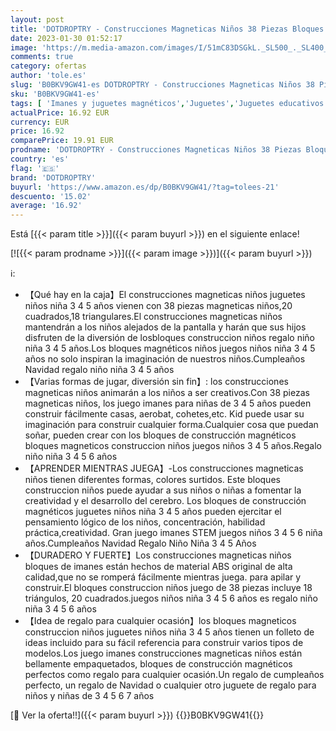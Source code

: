 ```yaml
---
layout: post
title: 'DOTDROPTRY - Construcciones Magneticas Niños 38 Piezas Bloques Construccion Niños Juego Imanes Juguetes Niños 3 4 5 6 Años Bloques de Construcción Magnéticos Juegos Cumpleaños Navidad Regalo Niño Niña 3 4 5 6 Años'
date: 2023-01-30 01:52:17
image: 'https://m.media-amazon.com/images/I/51mC83DSGkL._SL500_._SL400_.jpg'
comments: true
category: ofertas
author: 'tole.es'
slug: 'B0BKV9GW41-es DOTDROPTRY - Construcciones Magneticas Niños 38 Piezas...'
sku: 'B0BKV9GW41-es'
tags: [ 'Imanes y juguetes magnéticos','Juguetes','Juguetes educativos','Juguetes magnéticos','Juguetes y juegos','dotdroptry','navidad','🇪🇸', ]
actualPrice: 16.92 EUR
currency: EUR
price: 16.92
comparePrice: 19.91 EUR
prodname: 'DOTDROPTRY - Construcciones Magneticas Niños 38 Piezas Bloques Construccion Niños Juego Imanes Juguetes Niños 3 4 5 6 Años Bloques de Construcción Magnéticos Juegos Cumpleaños Navidad Regalo Niño Niña 3 4 5 6 Años'
country: 'es'
flag: '🇪🇸'
brand: 'DOTDROPTRY'
buyurl: 'https://www.amazon.es/dp/B0BKV9GW41/?tag=tolees-21'
descuento: '15.02'
average: '16.92'
---
```


Está [{{< param title >}}]({{< param buyurl >}}) en el siguiente enlace!

[![{{< param prodname >}}]({{< param image >}})]({{< param buyurl >}})

ℹ️:

- 【Qué hay en la caja】El construcciones magneticas niños juguetes niños niña 3 4 5 años vienen con 38 piezas magneticas niños,20 cuadrados,18 triangulares.El construcciones magneticas niños mantendrán a los niños alejados de la pantalla y harán que sus hijos disfruten de la diversión de losbloques construccion niños regalo niño niña 3 4 5 años.Los bloques magnéticos niños juegos niños niña 3 4 5 años no solo inspiran la imaginación de nuestros niños.Cumpleaños Navidad regalo niño niña 3 4 5 años
- 【Varias formas de jugar, diversión sin fin】: los construcciones magneticas niños animarán a los niños a ser creativos.Con 38 piezas magneticas niños, los juego imanes para niñas de 3 4 5 años pueden construir fácilmente casas, aerobat, cohetes,etc. Kid puede usar su imaginación para construir cualquier forma.Cualquier cosa que puedan soñar, pueden crear con los bloques de construcción magnéticos bloques magneticos construccion niños juegos niños 3 4 5 años.Regalo niño niña 3 4 5 6 años
- 【APRENDER MIENTRAS JUEGA】-Los construcciones magneticas niños tienen diferentes formas, colores surtidos. Este bloques construccion niños puede ayudar a sus niños o niñas a fomentar la creatividad y el desarrollo del cerebro. Los bloques de construcción magnéticos juguetes niños niña 3 4 5 años pueden ejercitar el pensamiento lógico de los niños, concentración, habilidad práctica,creatividad. Gran juego imanes STEM juegos niños 3 4 5 6 niña años.Cumpleaños Navidad Regalo Niño Niña 3 4 5 Años
- 【DURADERO Y FUERTE】Los construcciones magneticas niños bloques de imanes están hechos de material ABS original de alta calidad,que no se romperá fácilmente mientras juega. para apilar y construir.El bloques construccion niños juego de 38 piezas incluye 18 triángulos, 20 cuadrados.juegos niños niña 3 4 5 6 años es regalo niño niña 3 4 5 6 años
- 【Idea de regalo para cualquier ocasión】los bloques magneticos construccion niños juguetes niños niña 3 4 5 años tienen un folleto de ideas incluido para su fácil referencia para construir varios tipos de modelos.Los juego imanes construcciones magneticas niños están bellamente empaquetados, bloques de construcción magnéticos perfectos como regalo para cualquier ocasión.Un regalo de cumpleaños perfecto, un regalo de Navidad o cualquier otro juguete de regalo para niños y niñas de 3 4 5 6 7 años

[🛒 Ver la oferta!!]({{< param buyurl >}})
{{<world>}}B0BKV9GW41{{</world>}}

